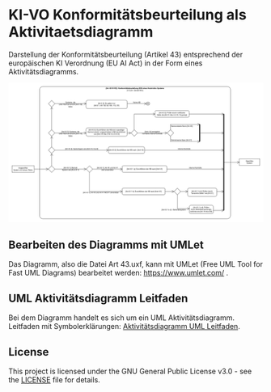 # KI-VO Konformitätsbeurteilung als Aktivitaetsdiagramm
Darstellung der Konformitätsbeurteilung (Artikel 43) entsprechend der europäischen KI Verordnung (EU AI Act) in der Form eines Aktivitätsdiagramms.

![Konformitätsbewertung als Aktivitätsdiagramm](Art43.gif)

## Bearbeiten des Diagramms mit UMLet

Das Diagramm, also die Datei Art 43.uxf, kann mit UMLet (Free UML Tool for Fast UML Diagrams) bearbeitet werden: https://www.umlet.com/ .

## UML Aktivitätsdiagramm Leitfaden

Bei dem Diagramm handelt es sich um ein UML Aktivitätsdiagramm. Leitfaden mit Symbolerklärungen: [Aktivitätsdiagramm UML Leitfaden](https://creately.com/blog/de/diagramme/aktivitatsdiagramm-uml/).

## License

This project is licensed under the GNU General Public License v3.0 - see the [LICENSE](LICENSE) file for details.

